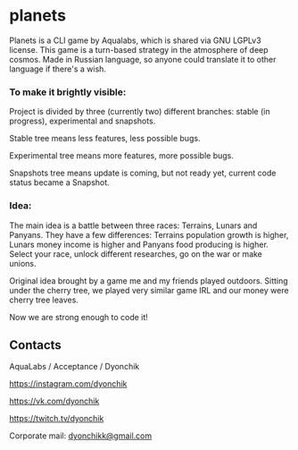 # planets
Planets is a CLI game by Aqualabs, which is shared via GNU LGPLv3 license.
This game is a turn-based strategy in the atmosphere of deep cosmos.
Made in Russian language, so anyone could translate it to other language if there's a wish.

### To make it brightly visible:

Project is divided by three (currently two) different branches: stable (in progress), experimental and snapshots.

Stable tree means less features, less possible bugs.

Experimental tree means more features, more possible bugs.

Snapshots tree means update is coming, but not ready yet, current code status became a Snapshot.

### Idea:

The main idea is a battle between three races: Terrains, Lunars and Panyans. They have a few differences: Terrains population growth is higher, Lunars money income is higher and Panyans food producing is higher.
Select your race, unlock different researches, go on the war or make unions.

Original idea brought by a game me and my friends played outdoors. Sitting under the cherry tree, we played very similar game IRL and our money were cherry tree leaves.

Now we are strong enough to code it!

## Contacts

AquaLabs / Acceptance / Dyonchik

https://instagram.com/dyonchik

https://vk.com/dyonchik

https://twitch.tv/dyonchik

Corporate mail: dyonchikk@gmail.com
